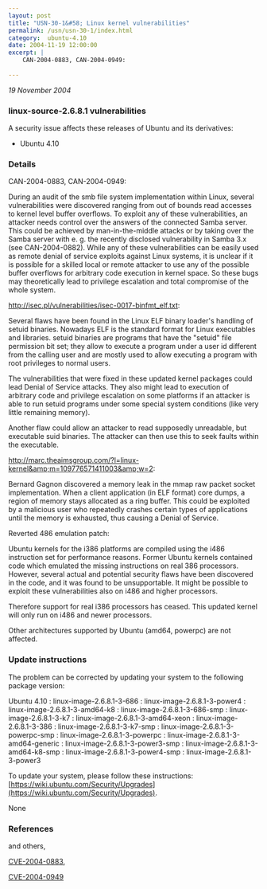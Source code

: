 ```yaml
---
layout: post
title: "USN-30-1&#58; Linux kernel vulnerabilities"
permalink: /usn/usn-30-1/index.html
category:  ubuntu-4.10
date: 2004-11-19 12:00:00
excerpt: |
    CAN-2004-0883, CAN-2004-0949:
    
--- 
```

 
 

*19 November 2004*

### linux-source-2.6.8.1 vulnerabilities

A security issue affects these releases of Ubuntu and its derivatives:

* Ubuntu 4.10

### Details

CAN-2004-0883, CAN-2004-0949:

 During an audit of the smb file system implementation within Linux, several vulnerabilities were discovered ranging from out of bounds read accesses to kernel level buffer overflows. To exploit any of these vulnerabilities, an attacker needs control over the answers of the connected Samba server. This could be achieved by man-in-the-middle attacks or by taking over the Samba server with e. g. the recently disclosed vulnerability in Samba 3.x (see CAN-2004-0882). While any of these vulnerabilities can be easily used as remote denial of service exploits against Linux systems, it is unclear if it is possible for a skilled local or remote attacker to use any of the possible buffer overflows for arbitrary code execution in kernel space. So these bugs may theoretically lead to privilege escalation and total compromise of the whole system.

http://isec.pl/vulnerabilities/isec-0017-binfmt_elf.txt:

 Several flaws have been found in the Linux ELF binary loader&#39;s handling of setuid binaries. Nowadays ELF is the standard format for Linux executables and libraries. setuid binaries are programs that have the &quot;setuid&quot; file permission bit set; they allow to execute a program under a user id different from the calling user and are mostly used to allow executing a program with root privileges to normal users.

 The vulnerabilities that were fixed in these updated kernel packages could lead Denial of Service attacks. They also might lead to execution of arbitrary code and privilege escalation on some platforms if an attacker is able to run setuid programs under some special system conditions (like very little remaining memory).

 Another flaw could allow an attacker to read supposedly unreadable, but executable suid binaries. The attacker can then use this to seek faults within the executable.

http://marc.theaimsgroup.com/?l=linux-kernel&amp;m=109776571411003&amp;w=2:

 Bernard Gagnon discovered a memory leak in the mmap raw packet socket implementation. When a client application (in ELF format) core dumps, a region of memory stays allocated as a ring buffer. This could be exploited by a malicious user who repeatedly crashes certain types of applications until the memory is exhausted, thus causing a Denial of Service.

Reverted 486 emulation patch:

 Ubuntu kernels for the i386 platforms are compiled using the i486 instruction set for performance reasons. Former Ubuntu kernels contained code which emulated the missing instructions on real 386 processors. However, several actual and potential security flaws have been discovered in the code, and it was found to be unsupportable. It might be possible to exploit these vulnerabilities also on i486 and higher processors.

 Therefore support for real i386 processors has ceased. This updated kernel will only run on i486 and newer processors.

 Other architectures supported by Ubuntu (amd64, powerpc) are not affected.

### Update instructions

The problem can be corrected by updating your system to the following package version:

Ubuntu 4.10
 : linux-image-2.6.8.1-3-686 
 : linux-image-2.6.8.1-3-power4 
 : linux-image-2.6.8.1-3-amd64-k8 
 : linux-image-2.6.8.1-3-686-smp 
 : linux-image-2.6.8.1-3-k7 
 : linux-image-2.6.8.1-3-amd64-xeon 
 : linux-image-2.6.8.1-3-386 
 : linux-image-2.6.8.1-3-k7-smp 
 : linux-image-2.6.8.1-3-powerpc-smp 
 : linux-image-2.6.8.1-3-powerpc 
 : linux-image-2.6.8.1-3-amd64-generic 
 : linux-image-2.6.8.1-3-power3-smp 
 : linux-image-2.6.8.1-3-amd64-k8-smp 
 : linux-image-2.6.8.1-3-power4-smp 
 : linux-image-2.6.8.1-3-power3 

To update your system, please follow these instructions: [https://wiki.ubuntu.com/Security/Upgrades](https://wiki.ubuntu.com/Security/Upgrades).

None

### References

 
 and others, 

 [CVE-2004-0883](http://people.ubuntu.com/~ubuntu-security/cve/CVE-2004-0883), 

 [CVE-2004-0949](http://people.ubuntu.com/~ubuntu-security/cve/CVE-2004-0949)
 

